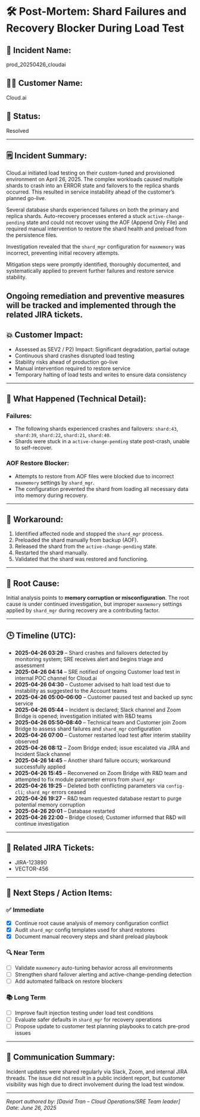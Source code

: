 # 🛠️ Post-Mortem: Shard Failures and Recovery Blocker During Load Test

## 📌 Incident Name:
prod_20250426_cloudai

## 🧑‍💼 Customer Name:
Cloud.ai

## 📍 Status:
Resolved

---

## 🗒️ Incident Summary:
Cloud.ai initiated load testing on their custom-tuned and provisioned environment on April 26, 2025. The complex workloads caused multiple shards to crash into an ERROR state and failovers to the replica shards occurred. This resulted in service instability ahead of the customer’s planned go-live.

Several database shards experienced failures on both the primary and replica shards. Auto-recovery processes entered a stuck `active-change-pending` state and could not recover using the AOF (Append Only File) and required manual intervention to restore the shard health and preload from the persistence files.

Investigation revealed that the `shard_mgr` configuration for `maxmemory` was incorrect, preventing initial recovery attempts.

Mitigation steps were promptly identified, thoroughly documented, and systematically applied to prevent further failures and restore service stability.

Ongoing remediation and preventive measures will be tracked and implemented through the related JIRA tickets.
---

## 💥 Customer Impact:
- Assessed as SEV2 / P2) Impact: Significant degradation, partial outage
- Continuous shard crashes disrupted load testing
- Stability risks ahead of production go-live
- Manual intervention required to restore service
- Temporary halting of load tests and writes to ensure data consistency

---

## 🔬 What Happened (Technical Detail):

### Failures:
- The following shards experienced crashes and failovers: `shard:43`, `shard:39`, `shard:22`, `shard:21`, `shard:40`.
- Shards were stuck in a `active-change-pending` state post-crash, unable to self-recover.

### AOF Restore Blocker:
- Attempts to restore from AOF files were blocked due to incorrect `maxmemory` settings by `shard_mgr`.
- The configuration prevented the shard from loading all necessary data into memory during recovery.

---

## 🧯 Workaround:

1. Identified affected node and stopped the `shard_mgr` process.
2. Preloaded the shard manually from backup (AOF).
3. Released the shard from the `active-change-pending` state.
4. Restarted the shard manually.
5. Validated that the shard was restored and functioning.

---

## 🧩 Root Cause:

Initial analysis points to **memory corruption or misconfiguration**. The root cause is under continued investigation, but improper `maxmemory` settings applied by `shard_mgr` during recovery are a contributing factor.

---

## 🕒 Timeline (UTC):

- **2025-04-26 03:29** – Shard crashes and failovers detected by monitoring system; SRE receives alert and begins triage and assessment 
- **2025-04-26 04:14** – SRE notified of ongoing Customer load test in internal POC channel for Cloud.ai 
- **2025-04-26 04:30** – Customer advised to halt load test due to instability as suggested to the Account teams
- **2025-04-26 05:00–06:00** – Customer paused test and backed up sync service  
- **2025-04-26 05:44** – Incident is declared; Slack channel and Zoom Bridge is opened; investigation initiated with R&D teams 
- **2025-04-26 05:50–08:40** – Technical team and Customer join Zoom Bridge to assess shard failures and `shard_mgr` configuration  
- **2025-04-26 07:00** – Customer restarted load test after interim stability observed  
- **2025-04-26 08:12** – Zoom Bridge ended; issue escalated via JIRA and Incident Slack channel  
- **2025-04-26 14:45** – Another shard failure occurs; workaround successfully applied  
- **2025-04-26 15:45** – Reconvened on Zoom Bridge with R&D team and attempted to fix module parameter errors from `shard_mgr`  
- **2025-04-26 19:25** – Deleted both conflicting parameters via `config-cli`; `shard_mgr` errors ceased  
- **2025-04-26 19:27** – R&D team requested database restart to purge potential memory corruption  
- **2025-04-26 20:01** – Database restarted  
- **2025-04-26 22:00** – Bridge closed; Customer informed that R&D will continue investigation

---

## 🔗 Related JIRA Tickets:

- JIRA-123890  
- VECTOR-456

---

## 📝 Next Steps / Action Items:

### ✅ Immediate
- [x] Continue root cause analysis of memory configuration conflict
- [x] Audit `shard_mgr` config templates used for shard restores
- [x] Document manual recovery steps and shard preload playbook

### 🔍 Near Term
- [ ] Validate `maxmemory` auto-tuning behavior across all environments
- [ ] Strengthen shard failover alerting and active-change-pending detection
- [ ] Add automated fallback on restore blockers

### 📚 Long Term
- [ ] Improve fault injection testing under load test conditions
- [ ] Evaluate safer defaults in `shard_mgr` for recovery operations
- [ ] Propose update to customer test planning playbooks to catch pre-prod issues

---

## 📣 Communication Summary:
Incident updates were shared regularly via Slack, Zoom, and internal JIRA threads. The issue did not result in a public incident report, but customer visibility was high due to direct involvement during the load test window.

---

*Report authored by: [David Tran – Cloud Operations/SRE Team leader]*  
*Date: June 26, 2025*
